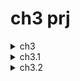 # ch3 prj

<details>
  <summary>ch3</summary>
  
  ### is-tracker app

```js
// --defaults: disables Angular routing and sets the styles CSS.
ng new is-tracker --defaults  --directory ./

// add Clarity library
npm i @clr/angular@15.2.0 // !
npm i @clr/ui@15.2.0    // !
npm install @cds/core

// add styles
`angular.json`
"styles": [
"node_modules/@clr/ui/clr-ui.min.css",
]

// import clarity + browser animation module
`app.module.ts`
import { ClarityModule } from '@clr/angular';
import { BrowserAnimationsModule } from
'@angular/platform-browser/animations';

@NgModule({
declarations:
imports: [
ClarityModule,
BrowserAnimationsModule
],

```

</details>

<details>
  <summary>ch3.1</summary>

- add service w interface

```js
ng g s issue --skip-tests --dry-run
ng generate interface issue
```

- get all pending cases w service

```js
getAllPendingCases(){
   return this.issues.filter(issue=>!issue.completed)
}
```

- add component, display data w clarity

```js
ng generate component issue-list dry-run

// property binding e.g.
[class.label-danger]="issue.priority === 'high'"
```

- [class & style binding](https://angular.io/guide/class-binding)

```js
[class.label-danger]="issue.priority === 'high'"
```

![Alt text](src/readmeAssets/is-comp.png)

</details>

<details>
  <summary>ch3.2</summary>

### reporting new issues (Angular reactive forms)

- set up reactive forms
- create issue form
- display issue list
- validating details

`app.module.ts`

```js
import { ReactiveFormsModule } from '@angular/forms';

@NgModule({
imports: [
ReactiveFormsModule
],
})
```

- add comp, reactive forms, addIssueMethod

```js
ng g c  issue-report --dry-run


// init reactive form

`ts`

  issueForm: FormGroup | undefined;

  constructor(private form: FormBuilder) {}

  ngOnInit(): void {
    this.issueForm = this.form.group({
      title: [''],
      description: [''],
      priority: [''],
      type: [''],
    });
  }

`html`
// basic
<form clrForm *ngIf="issueForm" [formGroup]="issueForm">
    <input clrInput formControlName="title" />
    <textarea clrTextarea formControlName="description"></textarea>
      <input type="radio" value="low" clrRadio formControlName="priority" />
      <input type="radio" value="high" clrRadio formControlName="priority" />
    <select clrSelect formControlName="type">
      <option value="Feature">Feature</option>
      <option value="Bug">Bug</option>
      <option value="Documentation">Documentation</option>
    </select>
  <button class="btn btn-primary" type="submit">Create</button>
</form>

```

![Alt text](src/readmeAssets/report-comp.png)

</details>
